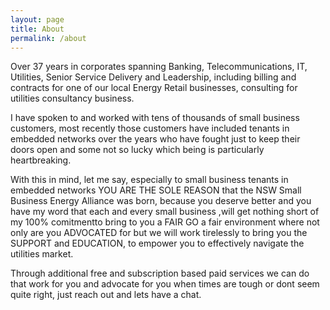 ```yaml
---
layout: page
title: About
permalink: /about
---
```



<p>Over 37 years in corporates spanning Banking, Telecommunications, IT, Utilities, Senior Service Delivery and Leadership, including billing and contracts for one of our local Energy Retail businesses, consulting for  utilities consultancy business.

I have spoken to and worked with tens of thousands of small business customers, most recently those customers have included tenants in embedded networks over the years who have fought just to keep their doors open and some not so lucky which being is particularly heartbreaking.
</p>

<p>With this in mind, let me say, especially to small business tenants in embedded networks YOU ARE THE SOLE REASON that the NSW Small Business Energy Alliance was born, because you deserve better and you have my word that each and every small business ,will get nothing short of my 100% comitmentto bring to you a FAIR GO a fair environment where not only are you ADVOCATED for but we will work tirelessly to bring you the SUPPORT and EDUCATION, to empower you to effectively navigate the utilities market.</p>
<p>Through additional free and subscription based paid services we can do that work for you and advocate for you when times are tough or dont seem quite right, just reach out and lets have a chat.</p>  

